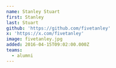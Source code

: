 ```yaml
---
name: Stanley Stuart
first: Stanley
last: Stuart
github: 'https://github.com/fivetanley'
x: 'https://x.com/fivetanley'
image: fivetanley.jpg
added: 2016-04-15T09:02:00.000Z
teams:
  - alumni
---
```


